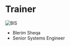<!SLIDE noprint smbullets>

# Trainer
<img id="staff" src="/image/global/_images/netways/staff/BlS.jpg" alt="BlS">

* Blerim Sheqa
 * Senior Systems Engineer
